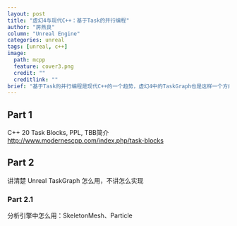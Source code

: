 ```yaml
---
layout: post
title: "虚幻4与现代C++：基于Task的并行编程"
author: "房燕良"
column: "Unreal Engine"
categories: unreal
tags: [unreal, c++]
image:
  path: mcpp
  feature: cover3.png
  credit: ""
  creditlink: ""
brief: "基于Task的并行编程是现代C++的一个趋势，虚幻4中的TaskGraph也是这样一个方向。这个博客就讲一下 TaskGraph 怎么用。"
---
```


## Part 1
C++ 20 Task Blocks, PPL, TBB简介
http://www.modernescpp.com/index.php/task-blocks

## Part 2
讲清楚 Unreal TaskGraph 怎么用，不讲怎么实现

### Part 2.1
分析引擎中怎么用：SkeletonMesh、Particle
